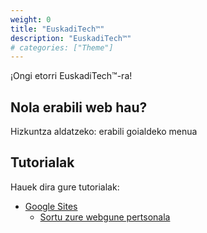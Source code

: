 ```yaml
---
weight: 0
title: "EuskadiTech™"
description: "EuskadiTech™"
# categories: ["Theme"]
---
```


¡Ongi etorri EuskadiTech™-ra!
## Nola erabili web hau?
Hizkuntza aldatzeko: erabili goialdeko menua

## Tutorialak
Hauek dira gure tutorialak:
- [Google Sites](training/Google-Sites)
    - [Sortu zure webgune pertsonala](training/Google-Sites/personal-website)
